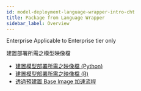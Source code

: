```yaml
---
id: model-deployment-language-wrapper-intro-cht
title: Package from Language Wrapper
sidebar_label: Overview
---
```


<div class="ee-only tooltip">Enterprise
  <span class="tooltiptext">Applicable to Enterprise tier only</span>
</div>

建置部署所需之模型映像檔

- [建置模型部署所需之映像檔 (Python)](model-deployment-tutorial-package-image)
- [建置模型部署所需之映像檔 (R)](model-deployment-tutorial-package-image-r)
- [透過預建置 Base Image 加速流程](model-deployment-tutorial-prepackage-image)
